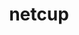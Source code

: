 ---
facebook: https://facebook.com/netcup
linkedin: https://linkedin.com/company/netcup
logohandle: netcupde
sort: netcup
title: netcup
twitter: https://x.com/netcup
website: https://www.netcup.de/
---